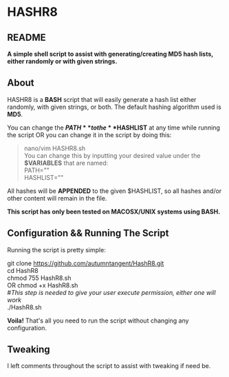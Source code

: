 # HASHR8  

## README

**A simple shell script to assist with generating/creating MD5 hash lists, either randomly or with given strings.**


## About

HASHR8 is a **BASH** script that will easily generate a hash list either randomly, with given strings, or both.
The default hashing algorithm used is **MD5**.  

You can change the **$PATH** to the **$HASHLIST** at any time while running the script OR you can change it in the script by 
doing this:  
> nano/vim HASHR8.sh  
You can change this by inputting your desired value under the **$VARIABLES** that are named:  
> PATH=""  
> HASHLIST=""  

All hashes will be **APPENDED** to the given $HASHLIST, so all hashes and/or other content will remain in the file. 

**This script has only been tested on MACOSX/UNIX systems using BASH.**

## Configuration && Running The Script

Running the script is pretty simple:

   git clone https://github.com/autumntangent/HashR8.git  
   cd HashR8  
   chmod 755 HashR8.sh  
   OR chmod +x HashR8.sh  
   #*This step is needed to give your user execute permission, either one will work*  
   ./HashR8.sh  


**Voila!** That's all you need to run the script without changing any configuration.

## Tweaking

I left comments throughout the script to assist with tweaking if need be.



